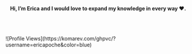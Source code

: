 <p align="center">
  <strong>Hi, I’m Erica and I would love to expand my knowledge in every way ❤️.</strong>
</p>
<br><br><br>
![Profile Views](https://komarev.com/ghpvc/?username=ericapoche&color=blue)

